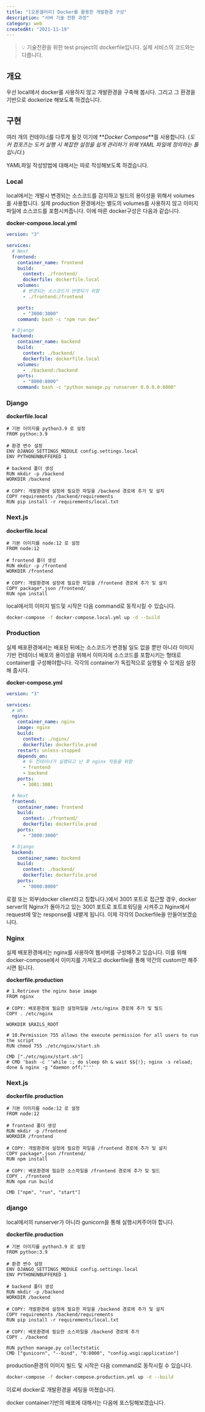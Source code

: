 ```yaml
---
title: "[오픈갤러리] Docker를 활용한 개발환경 구성"
description: "서버 기술 전환 과정"
category: web
createdAt: "2021-11-19"
---
```


> 💡 기술전환을 위한 test project의 dockerfile입니다. 실제 서비스의 코드와는 다릅니다.

## 개요

우선 local에서 docker를 사용하지 않고 개발환경을 구축해 봅시다. 그리고 그 환경을 기반으로 dockerize 해보도록 하겠습니다.

## 구현

여러 개의 컨테이너를 다루게 될것 이기에 **_Docker Compose_**를 사용합니다. (_도커 컴포즈는 도커 실행 시 복잡한 설정을 쉽게 관리하기 위해 YAML 파일에 정의하는 툴입니다._)

YAML파일 작성방법에 대해서는 따로 작성해보도록 하겠습니다.

### Local

local에서는 개발시 변경되는 소스코드를 감지하고 빌드의 용이성을 위해서 volumes를 사용합니다. 실제 production 환경에서는 별도의 volumes를 사용하지 않고 이미지 파일에 소스코드를 포함시켜줍니다. 이에 따른 docker구성은 다음과 같습니다.

**docker-compose.local.yml**

```yaml
version: "3"

services:
  # Next
  frontend:
    container_name: frontend
    build:
      context: ./frontend/
      dockerfile: dockerfile.local
    volumes:
      # 변경되는 소스코드가 반영되기 위함
      - ./frontend:/frontend

    ports:
      - "3000:3000"
    command: bash -c "npm run dev"

  # Django
  backend:
    container_name: backend
    build:
      context: ./backend/
      dockerfile: dockerfile.local
    volumes:
      - ./backend:/backend
    ports:
      - "8000:8000"
    command: bash -c "python manage.py runserver 0.0.0.0:8000"
```

### Django

**dockerfile.local**

```docker
# 기본 이미지를 python3.9 로 설정
FROM python:3.9

# 환경 변수 설정
ENV DJANGO_SETTINGS_MODULE config.settings.local
ENV PYTHONUNBUFFERED 1

# backend 폴더 생성
RUN mkdir -p /backend
WORKDIR /backend

# COPY: 개발환경에 설정에 필요한 파일을 /backend 경로에 추가 및 설치
COPY requirements /backend/requirements
RUN pip install -r requirements/local.txt
```

### Next.js

**dockerfile.local**

```docker
# 기본 이미지를 node:12 로 설정
FROM node:12

# frontend 폴더 생성
RUN mkdir -p /frontend
WORKDIR /frontend

# COPY: 개발환경에 설정에 필요한 파일을 /frontend 경로에 추가 및 설치
COPY package*.json /frontend/
RUN npm install
```

local에서의 이미지 빌드및 시작은 다음 command로 동작시킬 수 있습니다.

```bash
docker-compose -f docker-compose.local.yml up -d --build
```

### Production

실제 배포환경에서는 배포된 뒤에는 소스코드가 변경될 일도 없을 뿐만 아니라 이미지 기반 컨테이너 배포의 용이성을 위해서 이미지에 소스코드를 포함시키는 형태로 container를 구성해야합니다. 각각의 container가 독립적으로 실행될 수 있게끔 설정해 줍시다.

**docker-compose.yml**

```yaml
version: "3"

services:
  # WS
  nginx:
    container_name: nginx
    image: nginx
    build:
      context: ./nginx/
      dockerfile: dockerfile.prod
    restart: unless-stopped
    depends_on:
      # 두 컨테이너가 실행되고 난 후 nginx 작동을 위함
      - frontend
      - backend
    ports:
      - 3001:3001

  # Next
  frontend:
    container_name: frontend
    build:
      context: ./frontend/
      dockerfile: dockerfile.prod
    ports:
      - "3000:3000"

  # Django
  backend:
    container_name: backend
    build:
      context: ./backend/
      dockerfile: dockerfile.prod
    ports:
      - "8000:8000"
```

로컬 또는 외부(docker client라고 칭합니다.)에서 3001 포트로 접근할 경우, docker server의 Nginx가 돌아가고 있는 3001 포트로 포트포워딩을 시켜주고 Nginx에서 request에 맞는 response를 내뱉게 됩니다. 이제 각각의 Dockerfile을 만들어보겠습니다.

### Nginx

실제 배포환경에서는 nginx를 사용하여 웹서버를 구성해주고 있습니다. 이를 위해 docker-compose에서 이미지를 가져오고 dockerfile을 통해 약간의 custom만 해주시면 됩니다.

**dockerfile.production**

```docker
# 1.Retrieve the nginx base image
FROM nginx

# COPY: 배포환경에 필요한 설정파일을 /etc/nginx 경로에 추가 및 빌드
COPY . /etc/nginx

WORKDIR $RAILS_ROOT

# 10.Permission 755 allows the execute permission for all users to run the script
RUN chmod 755 ./etc/nginx/start.sh

CMD ["./etc/nginx/start.sh"]
# CMD 'bash -c ''while :; do sleep 6h & wait $${!}; nginx -s reload; done & nginx -g "daemon off;"'''
```

### Next.js

**dockerfile.production**

```docker
# 기본 이미지를 node:12 로 설정
FROM node:12

# frontend 폴더 생성
RUN mkdir -p /frontend
WORKDIR /frontend

# COPY: 개발환경에 설정에 필요한 파일을 /frontend 경로에 추가 및 설치
COPY package*.json /frontend/
RUN npm install

# COPY: 배포환경에 필요한 소스파일을 /frontend 경로에 추가 및 빌드
COPY . /frontend
RUN npm run build

CMD ["npm", "run", "start"]
```

### django

local에서의 runserver가 아니라 gunicorn을 통해 실행시켜주어야 합니다.

**dockerfile.production**

```docker
# 기본 이미지를 python3.9 로 설정
FROM python:3.9

# 환경 변수 설정
ENV DJANGO_SETTINGS_MODULE config.settings.local
ENV PYTHONUNBUFFERED 1

# backend 폴더 생성
RUN mkdir -p /backend
WORKDIR /backend

# COPY: 개발환경에 설정에 필요한 파일을 /backend 경로에 추가 및 설치
COPY requirements /backend/requirements
RUN pip install -r requirements/local.txt

# COPY: 배포환경에 필요한 소스파일을 /backend 경로에 추가
COPY . /backend

RUN python manage.py collectstatic
CMD ["gunicorn", "--bind", "0:8000", "config.wsgi:application"]
```

production환경의 이미지 빌드 및 시작은 다음 command로 동작시킬 수 있습니다.

```bash
docker-compose -f docker-compose.production.yml up -d --build
```

이로써 docker로 개발환경을 세팅을 마쳤습니다.

docker container기반의 배포에 대해서는 다음에 포스팅해보겠습니다.
